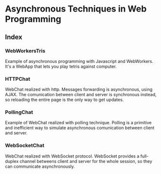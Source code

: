 # Asynchronous Techniques in Web Programming

## Index

### WebWorkersTris
Example of asynchronous programming with Javascript and WebWorkers. It's a WebApp that lets you play tetris against computer.

### HTTPChat
WebChat realized with http. Messages forwarding is asynchronous, using AJAX. The comunication between client and server is synchronous instead, so reloading the entire page is the only way to get updates.

### PollingChat
Example of WebChat realized with polling technique. Polling is a primitive and inefficient way to simulate asynchronous comunication between client and server.

### WebSocketChat
WebChat realized with WebSocket protocol. WebSocket provides a full-duplex channel betweens client and server for the whole session, so they can communicate asynchronously.

